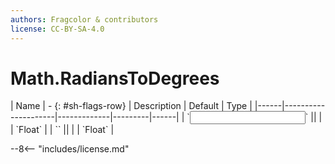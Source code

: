 ```yaml
---
authors: Fragcolor & contributors
license: CC-BY-SA-4.0
---
```



# Math.RadiansToDegrees

<div class="sh-parameters" markdown="1">
| Name | - {: #sh-flags-row} | Description | Default | Type |
|------|---------------------|-------------|---------|------|
| `<input>` || | | `Float` |
| `<output>` || | | `Float` |

</div>



--8<-- "includes/license.md"
